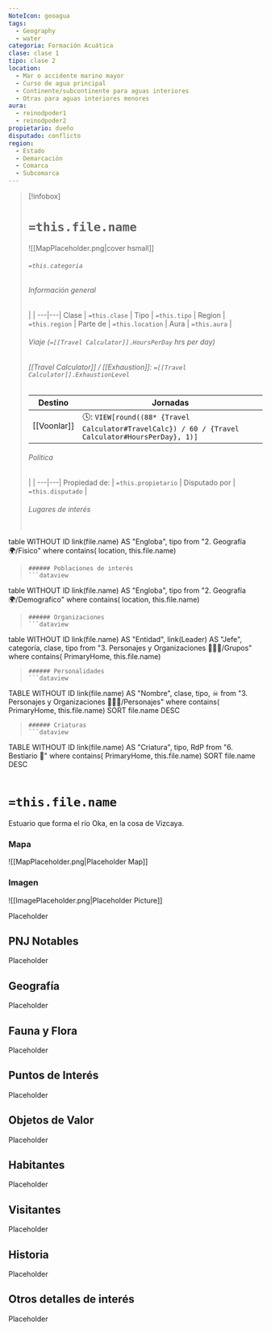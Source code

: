 ```yaml
---
NoteIcon: geoagua
tags:
  - Geography 
  - water
categoria: Formación Acuática
clase: clase 1
tipo: clase 2
location: 
  - Mar o accidente marino mayor
  - Curso de agua principal
  - Continente/subcontinente para aguas interiores
  - Otras para aguas interiores menores
aura:
  - reinodpoder1
  - reinodpoder2
propietario: dueño
disputado: conflicto
region:
  - Estado 
  - Demarcación
  - Comarca
  - Subcomarca
---
```


> [!infobox]
> # `=this.file.name`
> ![[MapPlaceholder.png|cover hsmall]]
> ###### `=this.categoria` 
> ###### Información general
>  |   |
> ---|---|
> Clase | `=this.clase` |
> Tipo | `=this.tipo` |
> Region | `=this.region` |
> Parte de | `=this.location` |
> Aura | `=this.aura`  |
> ###### Viaje (`=[[Travel Calculator]].HoursPerDay` hrs per day)
> ###### [[Travel Calculator]]  / [[Exhaustion]]:  `=[[Travel Calculator]].ExhaustionLevel`
> Destino |  Jornadas  |
> ---|---|
> [[Voonlar]] | 🕓: `VIEW[round((88* {Travel Calculator#TravelCalc}) / 60 / {Travel Calculator#HoursPerDay}, 1)]`      |
> ###### Politica
>  |   |
> ---|---|
> Propiedad de: | `=this.propietario` |
> Disputado por | `=this.disputado` |
>###### Lugares de interés
> ```dataview
table WITHOUT ID link(file.name) AS "Engloba",  tipo
from "2. Geografía 🌍/Fisico"
where contains( location, this.file.name)
>```
>###### Poblaciones de interés
> ```dataview
table WITHOUT ID link(file.name) AS "Engloba",  tipo
from "2. Geografía 🌍/Demografico"
where contains( location, this.file.name)
>```
>###### Organizaciones
> ```dataview
table WITHOUT ID link(file.name) AS "Entidad", link(Leader) AS "Jefe", categoría, clase, tipo
from "3. Personajes y Organizaciones 🧑‍🤝‍🧑/Grupos"
where contains( PrimaryHome, this.file.name)
>```
>###### Personalidades 
>```dataview
TABLE WITHOUT ID link(file.name) AS "Nombre", clase, tipo, ☠
from "3. Personajes y Organizaciones 🧑‍🤝‍🧑/Personajes"
where contains( PrimaryHome, this.file.name)
SORT file.name DESC
>```
>###### Criaturas
> ```dataview
TABLE WITHOUT ID link(file.name) AS "Criatura", tipo, RdP
from "6. Bestiario 🐉"
where contains( PrimaryHome, this.file.name)
SORT file.name DESC
>```


# `=this.file.name`
 <section class="wa-section main-content"><p>Estuario que forma el río Oka, en la cosa de Vizcaya.</p></section>   

### Mapa
![[MapPlaceholder.png|Placeholder Map]]

### Imagen
![[ImagePlaceholder.png|Placeholder Picture]]

Placeholder

## PNJ Notables
Placeholder

## Geografía
Placeholder

## Fauna y Flora
Placeholder

## Puntos de Interés
Placeholder

## Objetos de Valor
Placeholder

## Habitantes
Placeholder

## Visitantes
Placeholder

## Historia
Placeholder

## Otros detalles de interés
Placeholder

